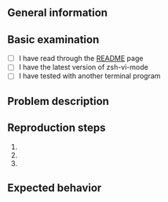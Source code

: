 <!-- ISSUES NOT FOLLOWING THIS TEMPLATE WILL BE CLOSED AND DELETED -->

<!-- TIP: Hit 'Preview' for a more readable version of this template -->

## General information

<!-- TIP: You can open a new terminal program, and then run the following
command `zvm_system_report | pbcopy` to copy straight to clipboard, then
paste here -->

<!--
Please report the following information as possible as you can:

- Terminal program: (e.g. iTerm 3.0.0, Xfce 4.16, xterm 327, other?)
- Operating system: (e.g. Manjaro Linux 5.4.105-1, macOS Mojave 10.13.1, other?)
- ZSH framework: (e.g. oh-my-zsh, prezto, antigen, antibody, zplug, other?)
- ZSH version: 5.x.x
- ZVM version: 0.x.x
-->

## Basic examination

<!-- Check all that apply [x] -->

- [ ] I have read through the [README](https://github.com/jeffreytse/zsh-vi-mode) page
- [ ] I have the latest version of zsh-vi-mode
- [ ] I have tested with another terminal program <!-- e.g. Xfce4, iTerm, etc. -->

## Problem description

<!-- This is a summary description on the problem -->

## Reproduction steps

1.
2.
3.

## Expected behavior

